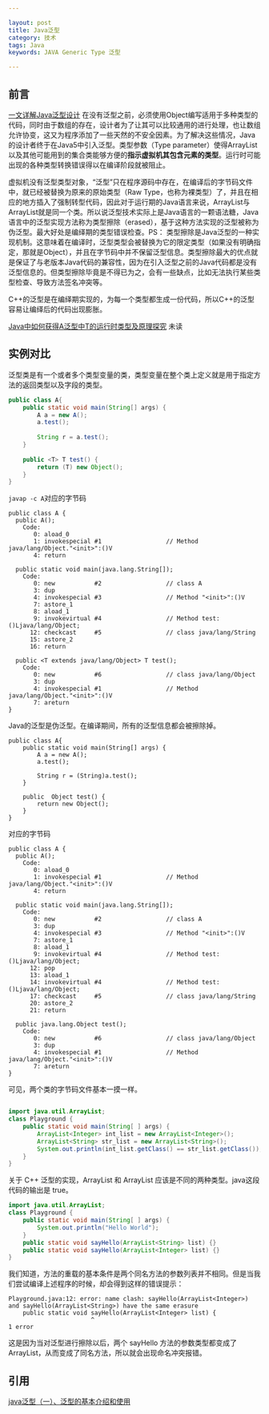 ```yaml
---

layout: post
title: Java泛型
category: 技术
tags: Java
keywords: JAVA Generic Type 泛型

---
```


## 前言 ##

[一文详解Java泛型设计](https://mp.weixin.qq.com/s/VbkzJb45EPFY3Yu_iSQ25A)
在没有泛型之前，必须使用Object编写适用于多种类型的代码，同时由于数组的存在，设计者为了让其可以比较通用的进行处理，也让数组允许协变，这又为程序添加了一些天然的不安全因素。为了解决这些情况，Java的设计者终于在Java5中引入泛型。类型参数（Type parameter）使得ArrayList以及其他可能用到的集合类能够方便的**指示虚拟机其包含元素的类型**。运行时可能出现的各种类型转换错误得以在编译阶段就被阻止。

虚拟机没有泛型类型对象，“泛型”只在程序源码中存在，在编译后的字节码文件中，就已经被替换为原来的原始类型（Raw Type，也称为裸类型）了，并且在相应的地方插入了强制转型代码，因此对于运行期的Java语言来说，ArrayList<int>与ArrayList<String>就是同一个类。所以说泛型技术实际上是Java语言的一颗语法糖，Java语言中的泛型实现方法称为类型擦除（erased），基于这种方法实现的泛型被称为伪泛型。最大好处是编绎期的类型错误检查。PS： 类型擦除是Java泛型的一种实现机制。这意味着在编译时，泛型类型会被替换为它的限定类型（如果没有明确指定，那就是Object），并且在字节码中并不保留泛型信息。类型擦除最大的优点就是保证了与老版本Java代码的兼容性，因为在引入泛型之前的Java代码都是没有泛型信息的。但类型擦除毕竟是不得已为之，会有一些缺点，比如无法执行某些类型检查、导致方法签名冲突等。

C++的泛型是在编绎期实现的，为每一个类型都生成一份代码，所以C++的泛型容易让编绎后的代码出现膨胀。

[Java中如何获得A<T>泛型中T的运行时类型及原理探究](https://mp.weixin.qq.com/s/Yn9CIfgLozZNs_xfSo1ZmA) 未读

## 实例对比

泛型类是有一个或者多个类型变量的类，类型变量在整个类上定义就是用于指定方法的返回类型以及字段的类型。

```java
public class A{  
    public static void main(String[] args) {  
        A a = new A();  
        a.test();  
            
        String r = a.test();  
    }  
        
    public <T> T test() {  
        return (T) new Object();  
    }  
} 
```
    

`javap -c A`对应的字节码


    public class A {
      public A();
        Code:
           0: aload_0
           1: invokespecial #1                  // Method java/lang/Object."<init>":()V
           4: return
    
      public static void main(java.lang.String[]);
        Code:
           0: new           #2                  // class A
           3: dup
           4: invokespecial #3                  // Method "<init>":()V
           7: astore_1
           8: aload_1
           9: invokevirtual #4                  // Method test:()Ljava/lang/Object;
          12: checkcast     #5                  // class java/lang/String
          15: astore_2
          16: return
    
      public <T extends java/lang/Object> T test();
        Code:
           0: new           #6                  // class java/lang/Object
           3: dup
           4: invokespecial #1                  // Method java/lang/Object."<init>":()V
           7: areturn
    }

Java的泛型是伪泛型。在编译期间，所有的泛型信息都会被擦除掉。

    public class A{  
        public static void main(String[] args) {  
            A a = new A();  
            a.test();  
              
            String r = (String)a.test();  
        }  
          
        public  Object test() {  
            return new Object();  
        }  
    } 


对应的字节码

    public class A {
      public A();
        Code:
           0: aload_0
           1: invokespecial #1                  // Method java/lang/Object."<init>":()V
           4: return
    
      public static void main(java.lang.String[]);
        Code:
           0: new           #2                  // class A
           3: dup
           4: invokespecial #3                  // Method "<init>":()V
           7: astore_1
           8: aload_1
           9: invokevirtual #4                  // Method test:()Ljava/lang/Object;
          12: pop
          13: aload_1
          14: invokevirtual #4                  // Method test:()Ljava/lang/Object;
          17: checkcast     #5                  // class java/lang/String
          20: astore_2
          21: return
    
      public java.lang.Object test();
        Code:
           0: new           #6                  // class java/lang/Object
           3: dup
           4: invokespecial #1                  // Method java/lang/Object."<init>":()V
           7: areturn
    }
    
可见，两个类的字节码文件基本一摸一样。

```java

import java.util.ArrayList;
class Playground {
    public static void main(String[ ] args) {
        ArrayList<Integer> int_list = new ArrayList<Integer>();
        ArrayList<String> str_list = new ArrayList<String>();
        System.out.println(int_list.getClass() == str_list.getClass());
    }
}
```
关于 C++ 泛型的实现，ArrayList 和 ArrayList 应该是不同的两种类型。java这段代码的输出是 true。
```java
import java.util.ArrayList;
class Playground {
    public static void main(String[ ] args) {
        System.out.println("Hello World");
    }
    public static void sayHello(ArrayList<String> list) {}
    public static void sayHello(ArrayList<Integer> list) {}
}
```
我们知道，方法的重载的基本条件是两个同名方法的参数列表并不相同。但是当我们尝试编译上述程序的时候，却会得到这样的错误提示：
```
Playground.java:12: error: name clash: sayHello(ArrayList<Integer>) and sayHello(ArrayList<String>) have the same erasure
    public static void sayHello(ArrayList<Integer> list) {
                       ^
1 error
```
这是因为当对泛型进行擦除以后，两个 sayHello 方法的参数类型都变成了 ArrayList，从而变成了同名方法，所以就会出现命名冲突报错。
    
## 引用

[java泛型（一）、泛型的基本介绍和使用][]
    
[java泛型（一）、泛型的基本介绍和使用]: http://blog.csdn.net/lonelyroamer/article/details/7864531